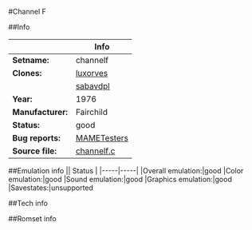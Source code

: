 #Channel F

##Info

||Info|
|-----|-----|
|**Setname:**|channelf
|**Clones:**|[luxorves](luxorves.md)
||[sabavdpl](sabavdpl.md)
|**Year:**|1976
|**Manufacturer:**|Fairchild
|**Status:**|good
|**Bug reports:**|[MAMETesters](http://mametesters.org/view_all_set.php?type=1&temporary=y&search=channelf.c)
|**Source file:**|[channelf.c](https://github.com/mamedev/mame/blob/master/src/mess/drivers/channelf.c)

##Emulation info
|| Status |
|-----|-----|
|Overall emulation:|good
|Color emulation:|good
|Sound emulation:|good
|Graphics emulation:|good
|Savestates:|unsupported

##Tech info

##Romset info

<!--- START OF EDITED COMMENT DO NOT TOUCH TEXT ABOVE-->
